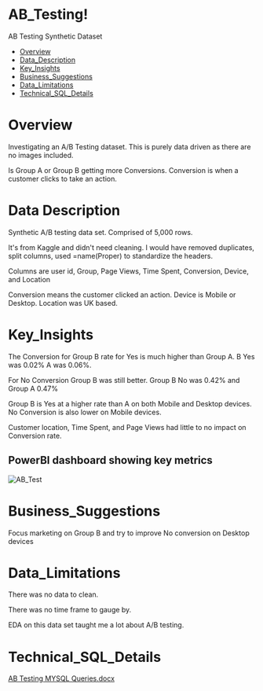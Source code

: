 # AB_Testing!

AB Testing Synthetic Dataset

- [Overview](#overview)
- [Data_Description](#Data_Description)
- [Key_Insights](#Key_Insights)
- [Business_Suggestions](#Business_Suggestions)
- [Data_Limitations](#DataLimitations)
- [Technical_SQL_Details](#Technical_SQL_Details)

# Overview

Investigating an A/B Testing dataset. This is purely data driven as there are no images included. 

Is Group A or Group B getting more Conversions. Conversion is when a customer clicks to take an action.


# Data Description

Synthetic A/B testing data set. Comprised of 5,000 rows.

It's from Kaggle and didn't need cleaning. I would have removed duplicates, split columns, used =name(Proper) to standardize the headers.

Columns are user id, Group, Page Views, Time Spent, Conversion, Device, and Location

Conversion means the customer clicked an action.  Device is Mobile or Desktop. Location was UK based.


# Key_Insights

The Conversion for Group B rate for Yes is much higher than Group A.  B Yes was 0.02% A was 0.06%.

For No Conversion Group B was still better. Group B No was 0.42% and Group A 0.47%

Group B is Yes at a higher rate than A on both Mobile and Desktop devices.  No Conversion is also lower on Mobile devices.

Customer location, Time Spent, and Page Views had little to no impact on Conversion rate.

## PowerBI dashboard showing key metrics

![AB_Test](https://github.com/user-attachments/assets/a523996a-2ce9-42ef-b321-5982fbc66f13)

# Business_Suggestions

Focus marketing on Group B and try to improve No conversion on Desktop devices

# Data_Limitations

There was no data to clean.

There was no time frame to gauge by.  

EDA on this data set taught me a lot about A/B testing. 

# Technical_SQL_Details

[AB Testing MYSQL Queries.docx](https://github.com/user-attachments/files/18262635/AB.Testing.MYSQL.Queries.docx)

